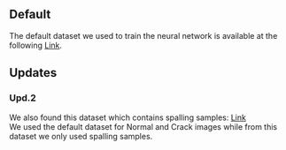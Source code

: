 ## Default

The default dataset we used to train the neural network is available at the following [Link](https://data.mendeley.com/datasets/5y9wdsg2zt/2).

## Updates

### Upd.2

We also found this dataset which contains spalling samples: [Link](https://github.com/ccny-ros-pkg/concreteIn_inpection_VGGF/)<br/>
We used the default dataset for Normal and Crack images while from this dataset we only used spalling samples.

